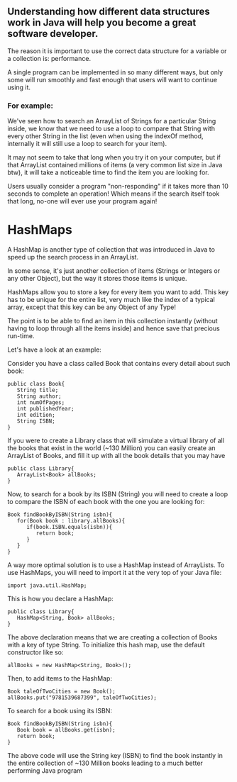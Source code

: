 ## Understanding how different data structures work in Java will help you become a great software developer. 
The reason it is important to use the correct data structure for a variable or a collection is: performance.

A single program can be implemented in so many different ways, but only some will run smoothly and fast enough 
that users will want to continue using it.

### For example:
We've seen how to search an ArrayList of Strings for a particular String inside, we know that we need to use a 
loop to compare that String with every other String in the list (even when using the indexOf method, internally 
it will still use a loop to search for your item).

It may not seem to take that long when you try it on your computer, but if that ArrayList contained millions of 
items (a very common list size in Java btw), it will take a noticeable time to find the item you are looking for.

Users usually consider a program "non-responding" if it takes more than 10 seconds to complete an operation! Which 
means if the search itself took that long, no-one will ever use your program again!

# HashMaps
A HashMap is another type of collection that was introduced in Java to speed up the search process in an ArrayList.

In some sense, it's just another collection of items (Strings or Integers or any other Object), 
but the way it stores those items is unique.

HashMaps allow you to store a key for every item you want to add. This key has to be unique for the entire list, 
very much like the index of a typical array, except that this key can be any Object of any Type!

The point is to be able to find an item in this collection instantly (without having to loop through all the items 
inside) and hence save that precious run-time.

Let's have a look at an example:

Consider you have a class called Book that contains every detail about such book:
```
public class Book{
   String title;
   String author;
   int numOfPages;
   int publishedYear;
   int edition;
   String ISBN;
}
```
If you were to create a Library class that will simulate a virtual library of all the books that exist in the world (~130 Million) 
you can easily create an ArrayList of Books, and fill it up with all the book details that you may have

```
public class Library{
   ArrayList<Book> allBooks;
}
```
Now, to search for a book by its ISBN (String) you will need to create a loop to compare the ISBN of each book with the one you are looking for:
```
Book findBookByISBN(String isbn){
   for(Book book : library.allBooks){
      if(book.ISBN.equals(isbn)){
         return book;
      }
   }
}
```
A way more optimal solution is to use a HashMap instead of ArrayLists. To use HashMaps, you will need to import it at the very top of your Java file:
```
import java.util.HashMap;
```
This is how you declare a HashMap:
```
public class Library{
   HashMap<String, Book> allBooks;
}
```
The above declaration means that we are creating a collection of Books with a key of type String.
To initialize this hash map, use the default constructor like so:
```
allBooks = new HashMap<String, Book>();
```
Then, to add items to the HashMap:
```
Book taleOfTwoCities = new Book();
allBooks.put("9781539687399", taleOfTwoCities);
```

To search for a book using its ISBN:

```
Book findBookByISBN(String isbn){
   Book book = allBooks.get(isbn);
   return book;
}
```
The above code will use the String key (ISBN) to find the book instantly in the entire collection of ~130 Million 
books leading to a much better performing Java program
